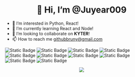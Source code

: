 <h1 align="center">
  👋 Hi, I’m @Juyear009
</h1>

- 👀 I’m interested in Python, React!
- 🌱 I’m currently learning React and Node!
- 💞️ I’m looking to collaborate on **KYTER**!
- 📫 How to reach me githubbruny@gmail.com

<!---
Juyear009/Juyear009 is a ✨ special ✨ repository because its `README.md` (this file) appears on your GitHub profile.
You can click the Preview link to take a look at your changes.
--->

![Static Badge](https://img.shields.io/badge/Python-brightgreen?style=for-the-badge&logo=python&logoColor=white&logoSize=auto&color=24A2B3)
![Static Badge](https://img.shields.io/badge/C%2B%2B-brightgreen?style=for-the-badge&logo=cplusplus&logoColor=white&logoSize=auto&color=033F7E)
![Static Badge](https://img.shields.io/badge/JavaScript-white?style=for-the-badge&logo=javascript&logoColor=white&logoSize=auto&color=EDD538)
![Static Badge](https://img.shields.io/badge/Node-brightgreen?style=for-the-badge&logo=nodedotjs&logoColor=white&logoSize=auto&color=7BC524)
![Static Badge](https://img.shields.io/badge/HTML5-brightgreen?style=for-the-badge&logo=html5&logoColor=white&logoSize=auto&color=F05032)
![Static Badge](https://img.shields.io/badge/CSS3-white?style=for-the-badge&logo=css3&logoColor=white&logoSize=auto&color=007ACC)
![Static Badge](https://img.shields.io/badge/React-brightgreen?style=for-the-badge&logo=react&logoSize=auto&color=222222)
![Static Badge](https://img.shields.io/badge/Flutter-white?style=for-the-badge&logo=flutter&logoColor=white&logoSize=auto&color=00C7FA)
![Static Badge](https://img.shields.io/badge/kotlin-brightgreen?style=for-the-badge&logo=kotlin&logoColor=white&logoSize=auto&color=7E60EE)
![Static Badge](https://img.shields.io/badge/MYSQL-brightgreen?style=for-the-badge&logo=mysql&logoColor=white&logoSize=auto&color=CE8D2F)

<p align="center">
  <img src="http://mazassumnida.wtf/api/v2/generate_badge?boj=bru_slime" />
</p>
